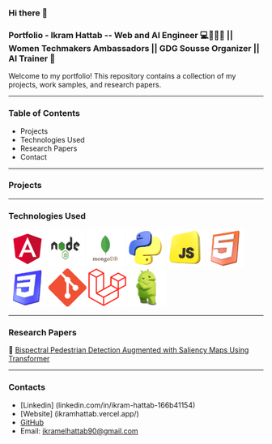 <!--
**ikramelhattab/Ikramelhattab** is a ✨ _special_ ✨ repository because its `README.md` (this file) appears on your GitHub profile.

Here are some ideas to get you started:

- 🔭 I’m currently working on ...
- 🌱 I’m currently learning ...
- 👯 I’m looking to collaborate on ...
- 🤔 I’m looking for help with ...
- 💬 Ask me about ...
- 📫 How to reach me: ...
- 😄 Pronouns: ...
- ⚡ Fun fact: ...
-->
### Hi there 👋
### Portfolio - Ikram Hattab --  Web and AI Engineer 💻👩🏼‍💻 || Women Techmakers Ambassadors || GDG Sousse Organizer || AI Trainer 🧠

Welcome to my portfolio! This repository contains a collection of my projects, work samples, and research papers.

 _____________________________________________________________________________________________________________

### Table of Contents

- Projects
- Technologies Used
- Research Papers
- Contact
 _____________________________________________________________________________________________________________

### Projects
 _____________________________________________________________________________________________________________

### Technologies Used
<img src="images/angular.png" width="75" height="75"><img src="images/nodejs.png" width="75" height="75">
<img src="images/mongodb.png" width="75" height="75">
<img src="images/python.webp" width="75" height="75">
<img src="images/javascript.png" width="75" height="75">
<img src="images/html.webp" width="75" height="75">
<img src="images/css.png" width="75" height="75">
<img src="images/git.png" width="75" height="75">
<img src="images/laravel.png" width="75" height="75">
<img src="images/android.png" width="75" height="75">

 _____________________________________________________________________________________________________________

### Research Papers

📜 [Bispectral Pedestrian Detection Augmented with Saliency Maps Using Transformer](https://aminemarnissi.github.io/projects/visapp.html)
 _____________________________________________________________________________________________________________

### Contacts

- [Linkedin] (linkedin.com/in/ikram-hattab-166b41154)
- [Website] (ikramhattab.vercel.app/)
- [GitHub](https://github.com/ikramelhattab)
- Email: ikramelhattab90@gmail.com
